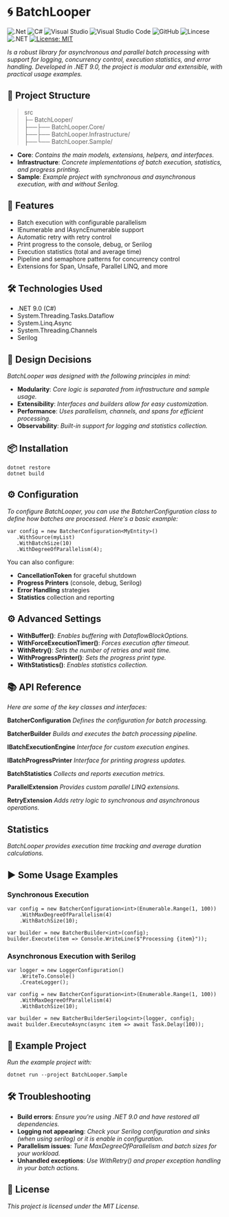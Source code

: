 # 🌀 BatchLooper
![.Net](https://img.shields.io/badge/.NET-5C2D91?style=for-the-badge&logo=.net&logoColor=white) ![C#](https://img.shields.io/badge/c%23-%23239120.svg?style=for-the-badge&logo=csharp&logoColor=white) ![Visual Studio](https://img.shields.io/badge/Visual%20Studio-5C2D91.svg?style=for-the-badge&logo=visual-studio&logoColor=white) ![Visual Studio Code](https://img.shields.io/badge/Visual%20Studio%20Code-0078d7.svg?style=for-the-badge&logo=visual-studio-code&logoColor=white) ![GitHub](https://img.shields.io/badge/github-%23121011.svg?style=for-the-badge&logo=github&logoColor=white) ![Lincese](https://camo.githubusercontent.com/cd878d57e2b361acc4718461dd7a9c2828f3c132dcfb18d363883883a7df60a3/68747470733a2f2f696d672e736869656c64732e696f2f6769746875622f6c6963656e73652f496c65726961796f2f6d61726b646f776e2d6261646765733f7374796c653d666f722d7468652d6261646765) 
![.NET](https://img.shields.io/badge/.NET-9.0-blueviolet?label=.NET-SDK) [![License: MIT](https://img.shields.io/badge/license-MIT-blue.svg)](https://opensource.org/licenses/MIT)

_Is a robust library for asynchronous and parallel batch processing with support for logging, concurrency control, execution statistics, and error handling. Developed in .NET 9.0, the project is modular and extensible, with practical usage examples._

## 📁 Project Structure

> src\
> ├─ BatchLooper/\
> ├──├── BatchLooper.Core/\
> ├──├── BatchLooper.Infrastructure/\
> ├──└── BatchLooper.Sample/

- **Core**: _Contains the main models, extensions, helpers, and interfaces._
- **Infrastructure**: _Concrete implementations of batch execution, statistics, and progress printing._
- **Sample**: _Example project with synchronous and asynchronous execution, with and without Serilog._

## 🚀 Features

- Batch execution with configurable parallelism
- IEnumerable and IAsyncEnumerable support
- Automatic retry with retry control
- Print progress to the console, debug, or Serilog
- Execution statistics (total and average time)
- Pipeline and semaphore patterns for concurrency control
- Extensions for Span, Unsafe, Parallel LINQ, and more

## 🛠️ Technologies Used

- .NET 9.0 (C#)
- System.Threading.Tasks.Dataflow
- System.Linq.Async
- System.Threading.Channels
- Serilog

## 🧠 Design Decisions

_BatchLooper was designed with the following principles in mind:_

- **Modularity**: _Core logic is separated from infrastructure and sample usage._
- **Extensibility**: _Interfaces and builders allow for easy customization._
- **Performance**: _Uses parallelism, channels, and spans for efficient processing._
- **Observability**: _Built-in support for logging and statistics collection._

## 📦 Installation

```
dotnet restore
dotnet build
```

## ⚙️ Configuration

 _To configure BatchLooper, you can use the BatcherConfiguration<T> class to define how batches are processed. Here's a basic example:_

 ```
 var config = new BatcherConfiguration<MyEntity>()
    .WithSource(myList)
    .WithBatchSize(10)
    .WithDegreeOfParallelism(4);
 ```

You can also configure:

- **CancellationToken** for graceful shutdown
- **Progress Printers** (console, debug, Serilog)
- **Error Handling** strategies
- **Statistics** collection and reporting

## ⚙️ Advanced Settings

- **WithBuffer()**: _Enables buffering with DataflowBlockOptions._
- **WithForceExecutionTimer()**: _Forces execution after timeout._
- **WithRetry()**: _Sets the number of retries and wait time._
- **WithProgressPrinter()**: _Sets the progress print type._
- **WithStatistics()**: _Enables statistics collection._

## 📚 API Reference
_Here are some of the key classes and interfaces:_

**BatcherConfiguration<TEntity>**
_Defines the configuration for batch processing._

**BatcherBuilder<TEntity>**
_Builds and executes the batch processing pipeline._

**IBatchExecutionEngine<TEntity>**
_Interface for custom execution engines._

**IBatchProgressPrinter<TEntity>**
_Interface for printing progress updates._

**BatchStatistics<TEntity>**
_Collects and reports execution metrics._

**ParallelExtension**
_Provides custom parallel LINQ extensions._

**RetryExtension**
_Adds retry logic to synchronous and asynchronous operations._

## Statistics

_BatchLooper provides execution time tracking and average duration calculations._


## ▶️ Some Usage Examples

### Synchronous Execution

```
var config = new BatcherConfiguration<int>(Enumerable.Range(1, 100))
    .WithMaxDegreeOfParallelism(4)
    .WithBatchSize(10);

var builder = new BatcherBuilder<int>(config);
builder.Execute(item => Console.WriteLine($"Processing {item}"));
```

### Asynchronous Execution with Serilog

```
var logger = new LoggerConfiguration()
    .WriteTo.Console()
    .CreateLogger();

var config = new BatcherConfiguration<int>(Enumerable.Range(1, 100))
    .WithMaxDegreeOfParallelism(4)
    .WithBatchSize(10);

var builder = new BatcherBuilderSerilog<int>(logger, config);
await builder.ExecuteAsync(async item => await Task.Delay(100));
```

## 🧪 Example Project

 _Run the example project with:_

 ```
 dotnet run --project BatchLooper.Sample
 ```

## 🛠️ Troubleshooting

- **Build errors**: _Ensure you're using .NET 9.0 and have restored all dependencies._
- **Logging not appearing**: _Check your Serilog configuration and sinks (when using serilog) or it is enable in configuration._
- **Parallelism issues**: _Tune MaxDegreeOfParallelism and batch sizes for your workload._
- **Unhandled exceptions**: _Use WithRetry() and proper exception handling in your batch actions._

 ## 📄 License

 _This project is licensed under the MIT License._